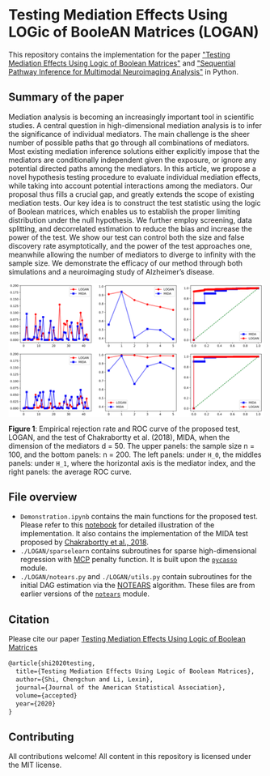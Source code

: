 # Testing Mediation Effects Using LOGic of BooleAN Matrices (LOGAN)

This repository contains the implementation for the paper ["Testing Mediation Effects Using Logic of Boolean Matrices"](https://arxiv.org/abs/2005.04584) and ["Sequential Pathway Inference for Multimodal Neuroimaging Analysis"](http://eprints.lse.ac.uk/111904/) in Python.

## Summary of the paper

Mediation analysis is becoming an increasingly important tool in scientific studies. A central question in high-dimensional mediation analysis is to infer the significance of individual mediators. The main challenge is the sheer number of possible paths that go through all combinations of mediators. Most existing mediation inference solutions either explicitly impose that the mediators are conditionally independent given the exposure, or ignore any potential directed paths among the mediators. In this article, we propose a novel hypothesis testing procedure to evaluate individual mediation effects, while taking into account potential interactions among the mediators. Our proposal thus fills a crucial gap, and greatly extends the scope of existing mediation tests. Our key idea is to construct the test statistic using the logic of Boolean matrices, which enables us to establish the proper limiting distribution under the null hypothesis. We further employ screening, data splitting, and decorrelated estimation to reduce the bias and increase the power of the test. We show our test can control both the size
and false discovery rate asymptotically, and the power of the test approaches one, meanwhile allowing the number of mediators to diverge to infinity with the sample
size. We demonstrate the efficacy of our method through both simulations and a neuroimaging study of Alzheimer’s disease.

<img align="center" src="ERRAB.png" alt="drawing" width="700">

**Figure 1**: Empirical rejection rate and ROC curve of the proposed test, LOGAN, and the test of Chakrabortty et al. (2018), MIDA, when the dimension of the mediators d = 50. The upper panels: the sample size n = 100, and the bottom panels: n = 200. The left panels: under `H_0`, the middles panels: under `H_1`, where the horizontal axis is the mediator index, and the right panels: the average ROC curve. 

## File overview

* `Demonstration.ipynb` contains the main functions for the proposed test. Please refer to this [notebook](https://github.com/callmespring/LOGAN/blob/master/Demonstration.ipynb) for detailed illustration of the implementation. It also contains the implementation of the MIDA test proposed by [Chakrabortty et al., 2018](https://arxiv.org/pdf/1809.10652.pdf). 
* `./LOGAN/sparselearn` contains subroutines for sparse high-dimensional regression with [MCP](https://arxiv.org/pdf/1002.4734.pdf) penalty function. It is built upon the [`pycasso`](https://pypi.org/project/pycasso/) module.
* `./LOGAN/notears.py` and `./LOGAN/utils.py` contain subroutines for the initial DAG estimation via the [NOTEARS](https://papers.nips.cc/paper/2018/file/e347c51419ffb23ca3fd5050202f9c3d-Paper.pdf) algorithm. These files are from earlier versions of the [`notears`](https://github.com/xunzheng/notears) module.

## Citation

Please cite our paper
[Testing Mediation Effects Using Logic of Boolean Matrices](https://arxiv.org/pdf/2005.04584.pdf)

``` 
@article{shi2020testing,
  title={Testing Mediation Effects Using Logic of Boolean Matrices},
  author={Shi, Chengchun and Li, Lexin},
  journal={Journal of the American Statistical Association},
  volume={accepted}
  year={2020}
}
``` 

## Contributing

All contributions welcome! All content in this repository is licensed under the MIT license.

